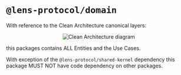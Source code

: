 # `@lens-protocol/domain`

With reference to the Clean Architecture canonical layers:

<p align="center">
  <img src="https://blog.cleancoder.com/uncle-bob/images/2012-08-13-the-clean-architecture/CleanArchitecture.jpg" alt="Clean Architecture diagram">
</p>

this packages contains ALL Entities and the Use Cases.

With exception of the `@lens-protocol/shared-kernel` dependency this package MUST NOT have code dependency on other packages.
